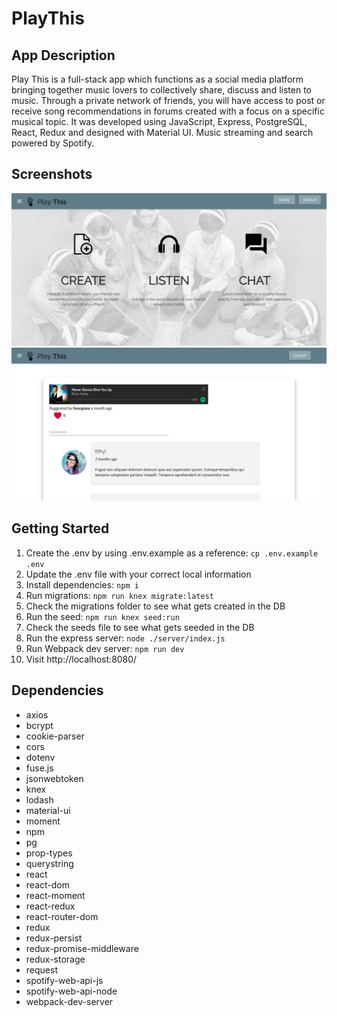 # PlayThis

## App Description

Play This is a full-stack app which functions as a social media platform bringing together music lovers to collectively share, discuss and listen to music. Through a private network of friends, you will have access to post or receive song recommendations in forums created with a focus on a specific musical topic.
It was developed using JavaScript, Express, PostgreSQL, React, Redux and designed with Material UI. Music streaming and search powered by Spotify.

## Screenshots

![Screenshot of landing page](https://github.com/jkurian/play-this/blob/master/docs/playthis_landing.png)
![Screenshot of forum](https://github.com/jkurian/play-this/blob/master/docs/playthis_forum.png)

## Getting Started

1.  Create the .env by using .env.example as a reference: `cp .env.example .env`
2.  Update the .env file with your correct local information
3.  Install dependencies: `npm i`
4.  Run migrations: `npm run knex migrate:latest`
5.  Check the migrations folder to see what gets created in the DB
6.  Run the seed: `npm run knex seed:run`
7.  Check the seeds file to see what gets seeded in the DB
8.  Run the express server: `node ./server/index.js`
9.  Run Webpack dev server: `npm run dev`
10. Visit http://localhost:8080/

## Dependencies

* axios
* bcrypt
* cookie-parser
* cors
* dotenv
* fuse.js
* jsonwebtoken
* knex
* lodash
* material-ui
* moment
* npm
* pg
* prop-types
* querystring
* react
* react-dom
* react-moment
* react-redux
* react-router-dom
* redux
* redux-persist
* redux-promise-middleware
* redux-storage
* request
* spotify-web-api-js
* spotify-web-api-node
* webpack-dev-server
